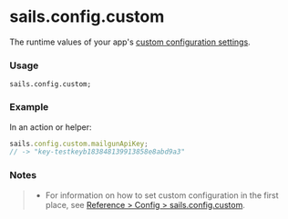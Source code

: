 # sails.config.custom

The runtime values of your app's [custom configuration settings](https://sailsjs.com/documentation/reference/configuration/sails-config-custom).

### Usage

```usage
sails.config.custom;
```

### Example

In an action or helper:

```javascript
sails.config.custom.mailgunApiKey;
// -> "key-testkeyb183848139913858e8abd9a3"
```

### Notes

> + For information on how to set custom configuration in the first place, see [Reference > Config > sails.config.custom](https://sailsjs.com/documentation/reference/configuration/sails-config-custom).


<docmeta name="displayName" value="sails.config.custom">
<docmeta name="pageType" value="property">
